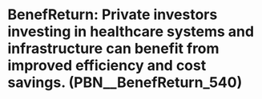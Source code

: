 # BenefReturn: __Private investors investing in healthcare systems and infrastructure can benefit from improved efficiency and cost savings.__ (PBN__BenefReturn_540)

